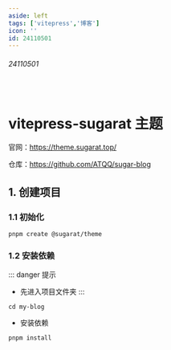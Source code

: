 ```yaml
---
aside: left
tags: ['vitepress','博客']
icon: ''
id: 24110501
---
```

 
###### 24110501
 
<br/>
 
# vitepress-sugarat 主题

官网：https://theme.sugarat.top/  

仓库：https://github.com/ATQQ/sugar-blog

## 1. 创建项目

### 1.1 初始化

```shell
pnpm create @sugarat/theme
```

### 1.2 安装依赖

::: danger <Badge type='warning'>提示</Badge>
- 先进入项目文件夹
:::

```shell
cd my-blog
```
- 安装依赖

```shell
pnpm install
```